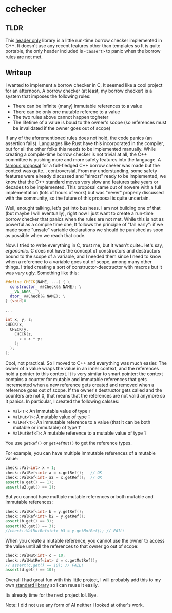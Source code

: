 # cchecker

## TLDR

This [header only](./cchecker.hpp) library is a little run-time borrow
checker implemented in C++. It doesn't use any recent features other
than templates so It is quite portable, the only header included
is `<cassert>` to panic when the borrow rules are not met.

## Writeup

I wanted to implement a borrow checker in C, It seemed like a cool
project for an afternoon. A borrow checker (at least, my borrow checker)
is a system that imposes the following rules:
- There can be infinite (many) immutable references to a value
- There can be only one mutable referene to a value
- The two rules above cannot happen togheter
- The lifetime of a value is boud to the owner's scope (so references
  must be invalidated if the owner goes out of scope)
  
If any of the aforementioned rules does not hold, the code panics (an
assertion fails). Languages like Rust have this incorporated in the
compiler, but for all the other folks this needs to be implemented
manually. While creating a compile-time borrow checker is not trivial
at all, the C++ committee is pushing more and more safety features into
the language. A [famous proposal](https://safecpp.org/draft.html#introduction)
for a full-fledged C++ borrow cheker was
made but the context was quite... controversial. From my understanding,
some safety features were already discussed and "almost" ready to be
implemented, we know that the C++ standard moves very slow and features
take years or decades to be implemented. This proposal came out of nowere
with a full implementation (lots of hours of work) but was "never"
properly discussed with the community, so the future of this proposal is
quite uncertain.

Well, enought talking, let's get into business.
I am not building one of that (but maybe I will eventually), right
now I just want to create a run-time borrow checker that panics when
the rules are not met. While this is not as powerful as a compile time
one, It follows the principle of "fail early": if we made some "unsafe"
variable declarations we should be punished as soon as possible when we
reach that code.

Now. I tried to write everything in C, trust me, but It wasn't quite..
let's say, _ergonomic_. C does not have the concept of constructors
and destructors bound to the scope of a variable, and I needed them
since I need to know when a reference to a variable goes out of scope,
among many other things. I tried creating a sort of constructor-desctructor
with macros but It was _very_ ugly. Something like this:
```cpp
#define CHECK(NAME, ...) { \
  constructor_ ##Check(& NAME); \
  __VA_ARGS__ \
  dtor_ ##Check(& NAME); \
} (void)0

...

int x, y, z;
CHECK(x,
  CHECK(y,
    CHECK(z,
	  z = x + y;
    );
  );
);
```

Cool, not practical. So I moved to C++ and everything was much easier.
The owner of a value wraps the value in an inner context, and the
references hold a pointer to this context. It is very similar to
smart pointer: the context contains a counter for mutable and
immutable references that gets incremented when a new reference gets
created and removed when a reference goes out of scope. If the owner's
destructor gets called and the counters are not 0, that means that
the references are not valid anymore so It panics. In particular, I
created the following calsses:
- `Val<T>`: An immutable value of type `T`
- `ValMut<T>`: A mutable value of type `T`
- `ValRef<T>`: An immutable reference to a value (that It can be both
  mutable or immutable) of type `T`
- `ValMutRef<T>`: A mutable reference to a mutable value of type `T`

You use `getRef()` or `getRefMut()` to get the reference types.

For example, you can have multiple immutable references of a mutable
value:

```cpp
check::Val<int> x = 1;
check::ValRef<int> a = x.getRef();   // OK
check::ValRef<int> a2 = x.getRef();  // OK
assert(a.get() == 1);
assert(a2.get() == 1);
```

But you cannot have multiple mutable references or both mutable and
immutable references:

```cpp
check::ValRef<int> b = y.getRef();
check::ValRef<int> b2 = y.getRef();
assert(b.get() == 3);
assert(b2.get() == 3);
//check::ValMutRef<int> b3 = y.getMutRef(); // FAIL!

```

When you create a mutable reference, you cannot use the owner to access
the value until all the references to that owner go out of scope:

```cpp
check::ValMut<int> c = 10;
check::ValMutRef<int> d = c.getMutRef();
// assert(c.get() == 10); // FAIL!
assert(d.get() == 10);
```

Overall I had great fun with this little project, I will probably add
this to my own [standard library](https://github.com/San7o/tenno-tl)
so I can reuse It easily.

Its already time for the next project lol. Bye.

Note: I did not use any form of AI neither I looked at other's work.
